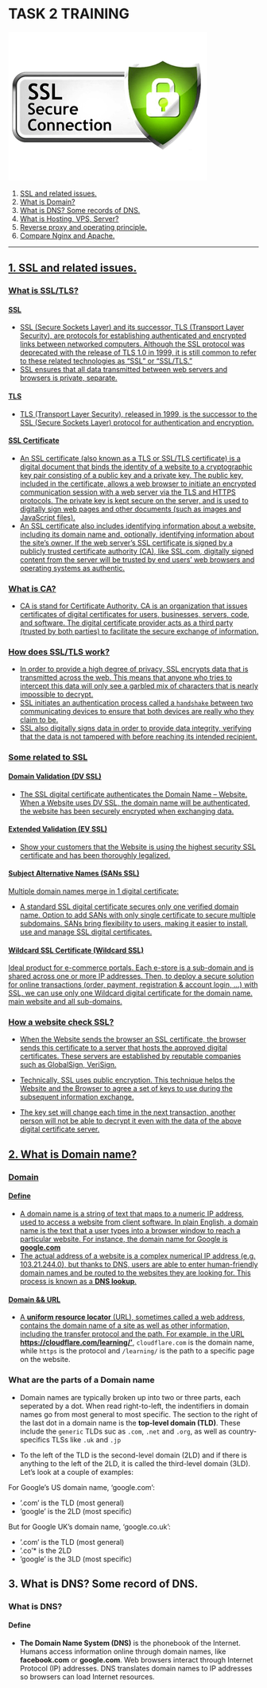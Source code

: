 # **TASK 2 TRAINING**

![](src/ssl-security-plan.png)

1. <a href='#1'> SSL and related issues.
1. <a href='#2'> What is Domain?
1. <a href='#3'> What is DNS? Some records of DNS.
1. <a href='#4'> What is Hosting, VPS, Server?
1. <a href='#5'> Reverse proxy and operating principle.
2. <a href='#6'> Compare Nginx and Apache.  

***

<div id='1'></div>

## 1. SSL and related issues.

### What is SSL/TLS?

#### SSL
- SSL (Secure Sockets Layer) and its successor, TLS (Transport Layer Security), are protocols for establishing authenticated and encrypted links between networked computers. Although the SSL protocol was deprecated with the release of TLS 1.0 in 1999, it is still common to refer to these related technologies as “SSL” or “SSL/TLS.”
- SSL ensures that all data transmitted between web servers and browsers is private, separate.

#### TLS
- TLS (Transport Layer Security), released in 1999, is the successor to the SSL (Secure Sockets Layer) protocol for authentication and encryption.

#### SSL Certificate
- An SSL certificate (also known as a TLS or SSL/TLS certificate) is a digital document that binds the identity of a website to a cryptographic key pair consisting of a public key and a private key. The public key, included in the certificate, allows a web browser to initiate an encrypted communication session with a web server via the TLS and HTTPS protocols. The private key is kept secure on the server, and is used to digitally sign web pages and other documents (such as images and JavaScript files).
- An SSL certificate also includes identifying information about a website, including its domain name and, optionally, identifying information about the site’s owner. If the web server’s SSL certificate is signed by a publicly trusted certificate authority (CA), like SSL.com, digitally signed content from the server will be trusted by end users’ web browsers and operating systems as authentic.


### What is CA?
- CA is stand for Certificate Authority. CA is an organization that issues certificates of digital certificates for users, businesses, servers, code, and software. The digital certificate provider acts as a third party (trusted by both parties) to facilitate the secure exchange of information.


### How does SSL/TLS work?
- In order to provide a high degree of privacy, SSL encrypts data that is transmitted across the web. This means that anyone who tries to intercept this data will only see a garbled mix of characters that is nearly impossible to decrypt.
- SSL initiates an authentication process called a `handshake` between two communicating devices to ensure that both devices are really who they claim to be.
- SSL also digitally signs data in order to provide data integrity, verifying that the data is not tampered with before reaching its intended recipient.

### Some related to SSL

#### Domain Validation (DV SSL)
- The SSL digital certificate authenticates the Domain Name – Website. When a Website uses DV SSL, the domain name will be authenticated, the website has been securely encrypted when exchanging data.

#### Extended Validation (EV SSL)
- Show your customers that the Website is using the highest security SSL certificate and has been thoroughly legalized.

#### Subject Alternative Names (SANs SSL)
Multiple domain names merge in 1 digital certificate:
- A standard SSL digital certificate secures only one verified domain name. Option to add SANs with only single certificate to secure multiple subdomains. SANs bring flexibility to users, making it easier to install, use and manage SSL digital certificates.

#### Wildcard SSL Certificate (Wildcard SSL)
Ideal product for e-commerce portals. Each e-store is a sub-domain and is shared across one or more IP addresses. Then, to deploy a secure solution for online transactions (order, payment, registration & account login, ...) with SSL, we can use only one Wildcard digital certificate for the domain name. main website and all sub-domains.

### How a website check SSL?
- When the Website sends the browser an SSL certificate, the browser sends this certificate to a server that hosts the approved digital certificates. These servers are established by reputable companies such as GlobalSign, VeriSign.
- Technically, SSL uses public encryption. This technique helps the Website and the Browser to agree a set of keys to use during the subsequent information exchange.

- The key set will change each time in the next transaction, another person will not be able to decrypt it even with the data of the above digital certificate server.

<div id='2'></div>

## 2. What is Domain name?

### Domain
#### Define
- A domain name is a string of text that maps to a numeric IP address, used to access a website from client software. In plain English, a domain name is the text that a user types into a browser window to reach a particular website. For instance, the domain name for Google is **google.com**
- The actual address of a website is a complex numerical IP address (e.g. 103.21.244.0), but thanks to DNS, users are able to enter human-friendly domain names and be routed to the websites they are looking for. This process is known as a **DNS lookup**.

#### Domain && URL
- A **uniform resource locator** (URL), sometimes called a web address, contains the domain name of a site as well as other information, including the transfer protocol and the path. For example, in the URL **https://cloudflare.com/learning/’**, `cloudflare.com` is the domain name, while `https` is the protocol and `/learning/` is the path to a specific page on the website.

### What are the parts of a Domain name
- Domain names are typically broken up into two or three parts, each seperated by a dot. When read right-to-left, the indentifiers in domain names go from most general to most specific. The section to the right of the last dot in a domain name is the **top-level domain (TLD)**. These include the `generic` TLDs suc as `.com`, `.net` and `.org`, as well as country-specifics TLSs like `.uk` and `.jp`

- To the left of the TLD is the second-level domain (2LD) and if there is anything to the left of the 2LD, it is called the third-level domain (3LD). Let’s look at a couple of examples:

For Google’s US domain name, ‘google.com’:
- ’.com’ is the TLD (most general)
- ’google’ is the 2LD (most specific)

But for Google UK’s domain name, ‘google.co.uk’:
- ’.com’ is the TLD (most general)
- ’.co’* is the 2LD
- ’google’ is the 3LD (most specific)


<div id='3'></div>

## 3. What is DNS? Some record of DNS.

### What is DNS?
#### Define
- **The Domain Name System (DNS)** is the phonebook of the Internet. Humans access information online through domain names, like **facebook.com** or **google.com**. Web browsers interact through Internet Protocol (IP) addresses. DNS translates domain names to IP addresses so browsers can load Internet resources.